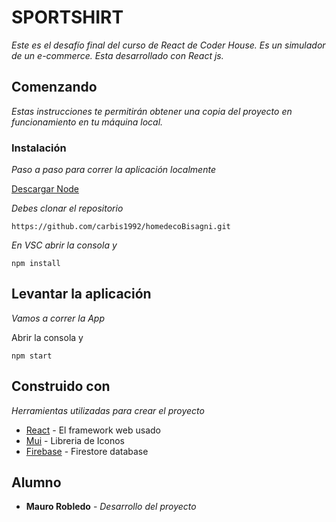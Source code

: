 # SPORTSHIRT

_Este es el desafío final del curso de React de Coder House. Es un simulador de un e-commerce. Esta desarrollado con React js._

## Comenzando 
_Estas instrucciones te permitirán obtener una copia del proyecto en funcionamiento en tu máquina local._

### Instalación 
_Paso a paso para correr la aplicación localmente_

[Descargar Node](https://nodejs.org/en/)

_Debes clonar el repositorio_

```
https://github.com/carbis1992/homedecoBisagni.git
```

_En VSC abrir la consola y_
```
npm install
```

## Levantar la aplicación

_Vamos a correr la App_

Abrir la consola y
```
npm start
```
## Construido con 
_Herramientas utilizadas para crear el proyecto_

* [React](https://reactjs.org) - El framework web usado
* [Mui](https://mui.com/material-ui/getting-started/installation/) - Libreria de Iconos
* [Firebase](https://console.firebase.google.com/project/deco-home-b9f06/firestore/data/~2Fproductos?hl=es) - Firestore database

## Alumno
* **Mauro Robledo** - *Desarrollo del proyecto* 
